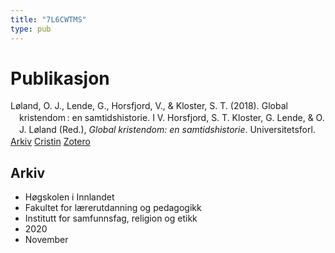 ```yaml
---
title: "7L6CWTMS"
type: pub
---
```

<h1>Publikasjon</h1>
<article id="csl-bib-container-7L6CWTMS" class="csl-bib-container">
  <div class="csl-bib-body" style="line-height: 1.35; padding-left: 1em; text-indent:-1em;">
  <div class="csl-entry">L&#xF8;land, O. J., Lende, G., Horsfjord, V., &amp; Kloster, S. T. (2018). Global kristendom&#x202F;: en samtidshistorie. I V. Horsfjord, S. T. Kloster, G. Lende, &amp; O. J. L&#xF8;land (Red.), <i>Global kristendom: en samtidshistorie</i>. Universitetsforl.</div>
</div>
  <div class="csl-bib-buttons">
    <a href="#taxonomy-article-7L6CWTMS" class="csl-bib-button">Arkiv</a>
    <a href="https://app.cristin.no/results/show.jsf?id=1847404" alt="Cristin URL" class="csl-bib-button">Cristin</a>
    <a href="http://zotero.org/groups/5402882/items/7L6CWTMS" alt="Zotero URL" class="csl-bib-button">Zotero</a>
  </div>
  <div id="csl-bib-meta-container-7L6CWTMS"></div>
</article>
<div id="csl-bib-meta-7L6CWTMS" class="csl-bib-meta">
  <article id="taxonomy-article-7L6CWTMS" class="taxonomy-article">
    <h1>Arkiv</h1>
    <ul>
      <li>Høgskolen i Innlandet</li>
      <li>Fakultet for lærerutdanning og pedagogikk</li>
      <li>Institutt for samfunnsfag, religion og etikk</li>
      <li>2020</li>
      <li>November</li>
    </ul>
  </article>
</div>
